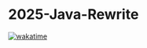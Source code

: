 # 2025-Java-Rewrite
[![wakatime](https://wakatime.com/badge/user/86745f95-1f75-4785-a11b-c4e39245b39e/project/d47aa64e-771f-4b62-86e3-47fbb70bc280.svg)](https://wakatime.com/badge/user/86745f95-1f75-4785-a11b-c4e39245b39e/project/d47aa64e-771f-4b62-86e3-47fbb70bc280)
